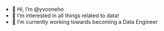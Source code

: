 - 👋 Hi, I’m @yvooneho
- 👀 I’m interested in all things related to data!
- 🌱 I’m currently working towards becoming a Data Engineer

<!---
yvooneho/yvooneho is a ✨ special ✨ repository because its `README.md` (this file) appears on your GitHub profile.
You can click the Preview link to take a look at your changes.
--->
